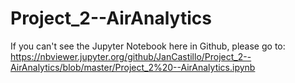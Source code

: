 # Project_2--AirAnalytics

If you can't see the Jupyter Notebook here in Github, please go to:
https://nbviewer.jupyter.org/github/JanCastillo/Project_2--AirAnalytics/blob/master/Project_2%20--AirAnalytics.ipynb
